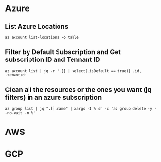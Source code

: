 # Azure 

## List Azure Locations
```
az account list-locations -o table
```

## Filter by Default Subscription and Get subscription ID and Tennant ID
```
az account list | jq -r '.[] | select(.isDefault == true)| .id, .tenantId'
```

## Clean all the resources or the ones you want (jq filters) in an azure subscription
```
az group list | jq ".[].name" | xargs -I % sh -c 'az group delete -y --no-wait -n %'
```



# AWS
# GCP

